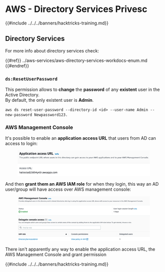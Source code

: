 # AWS - Directory Services Privesc

{{#include ../../../banners/hacktricks-training.md}}

## Directory Services

For more info about directory services check:

{{#ref}}
../aws-services/aws-directory-services-workdocs-enum.md
{{#endref}}

### `ds:ResetUserPassword`

This permission allows to **change** the **password** of any **existent** user in the Active Directory.\
By default, the only existent user is **Admin**.

```
aws ds reset-user-password --directory-id <id> --user-name Admin --new-password Newpassword123.
```

### AWS Management Console

It's possible to enable an **application access URL** that users from AD can access to login:

<figure><img src="../../../images/image (244).png" alt=""><figcaption></figcaption></figure>

And then **grant them an AWS IAM role** for when they login, this way an AD user/group will have access over AWS management console:

<figure><img src="../../../images/image (155).png" alt=""><figcaption></figcaption></figure>

There isn't apparently any way to enable the application access URL, the AWS Management Console and grant permission

{{#include ../../../banners/hacktricks-training.md}}



